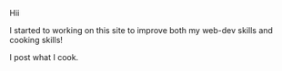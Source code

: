Hii

I started to working on this site to improve both my web-dev skills and cooking skills!

I post what I cook.
